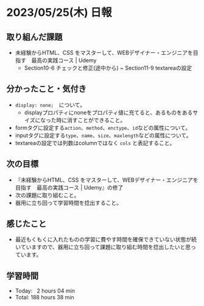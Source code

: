 # 2023/05/25(木) 日報
## 取り組んだ課題
- 未経験からHTML、CSS をマスターして、WEBデザイナー・エンジニアを目指す　最高の実践コース | Udemy
  - Section10-6 チェックと修正(途中から) ~ Section11-9 textareaの設定

## 分かったこと・気付き
- `display: none;`　について。
  - displayプロパティにnoneをプロパティ値に充てると、あるものをあるサイズになった時に消すことができること。
- formタグに設定する`action`、`method`、`enctype`、`id`などの属性について。
- inputタグに設定する`type`、`name`、`size`、`maxlength`などの属性について。
- textareaの設定では列数はcolumnではなく `cols` と表記すること。

## 次の目標
- 『未経験からHTML、CSS をマスターして、WEBデザイナー・エンジニアを目指す　最高の実践コース | Udemy』の修了
- 次の課題に取り組むこと。
- 器用に立ち回って学習時間を捻出すること。

## 感じたこと
- 最近もくもくに入れたものの学習に費やす時間を確保できていない状態が続いていますので、器用に立ち回って課題に取り組む時間を捻出したいと思っています。

## 学習時間
- Today:&nbsp;&nbsp; 2 hours 04 min
- Total: 188 hours 38 min
